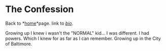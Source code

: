 # The Confession

Back to *[home](https://biggmawk.github.io/ "Home")*page. link to *[bio](https://biggmawk.github.io/bio "bio")*.

Growing up I knew i wasn't the "NORMAL" kid... I was different.
I had powers. Which I knew for as far as I can remember. Growing up in the City of Baltimore.
